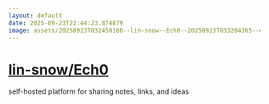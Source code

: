 ```yaml
---
layout: default
date: 2025-09-23T22:44:23.874879
image: assets/20250923T032458160--lin-snow--Ech0--20250923T033204365--cropped.png
---
```


# [lin-snow/Ech0](https://github.com/lin-snow/Ech0)

self-hosted platform for sharing notes, links, and ideas
